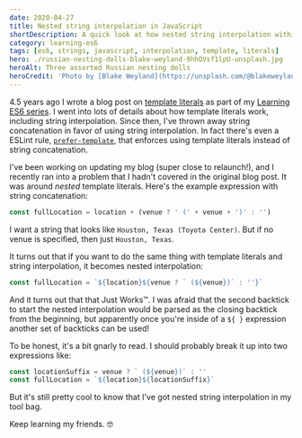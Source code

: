 ```yaml
---
date: 2020-04-27
title: Nested string interpolation in JavaScript
shortDescription: A quick look at how nested string interpolation within template literals is possible with ES6
category: learning-es6
tags: [es6, strings, javascript, interpolation, template, literals]
hero: ./russian-nesting-dolls-blake-weyland-9hhOVsf1lpU-unsplash.jpg
heroAlt: Three assorted Russian nesting dolls
heroCredit: 'Photo by [Blake Weyland](https://unsplash.com/@blakeweyland)'
---
```


4.5 years ago I wrote a blog post on [template literals](/blog/learning-es6-template-literals-tagged-templates/) as part of my [Learning ES6 series](/learning-es6-series/). I went into lots of details about how template literals work, including string interpolation. Since then, I've thrown away string concatenation in favor of using string interpolation. In fact there's even a ESLint rule, [`prefer-template`](https://eslint.org/docs/rules/prefer-template), that enforces using template literals instead of string concatenation.

I've been working on updating my blog (super close to relaunch!), and I recently ran into a problem that I hadn't covered in the original blog post. It was around _nested_ template literals. Here's the example expression with string concatenation:

```js
const fullLocation = location + (venue ? ' (' + venue + ')' : '')
```

I want a string that looks like `Houston, Texas (Toyota Center)`. But if no venue is specified, then just `Houston, Texas`.

It turns out that if you want to do the same thing with template literals and string interpolation, it becomes nested interpolation:

```js
const fullLocation = `${location}${venue ? ` (${venue})` : ''}`
```

And it turns out that that Just Works™. I was afraid that the second backtick to start the nested interpolation would be parsed as the closing backtick from the beginning, but apparently once you're inside of a `${ }` expression another set of backticks can be used!

To be honest, it's a bit gnarly to read. I should probably break it up into two expressions like:

```js
const locationSuffix = venue ? ` (${venue})` : ''
const fullLocation = `${location}${locationSuffix}`
```

But it's still pretty cool to know that I've got nested string interpolation in my tool bag.

Keep learning my friends. 🤓
